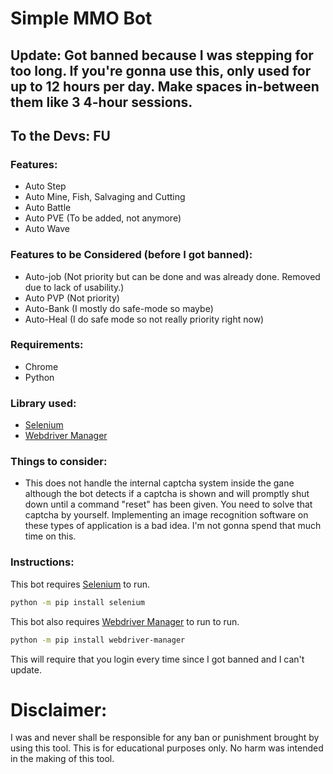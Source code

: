 # Simple MMO Bot

## Update: Got banned because I was stepping for too long. If you're gonna use this, only used for up to 12 hours per day. Make spaces in-between them like 3 4-hour sessions.

## To the Devs: FU

### Features:
- Auto Step
- Auto Mine, Fish, Salvaging and Cutting
- Auto Battle
- Auto PVE (To be added, not anymore)
- Auto Wave

### Features to be Considered (before I got banned):
- Auto-job (Not priority but can be done and was already done. Removed due to lack of usability.)
- Auto PVP (Not priority)
- Auto-Bank (I mostly do safe-mode so maybe)
- Auto-Heal (I do safe mode so not really priority right now)

### Requirements:
- Chrome
- Python

### Library used:
- [Selenium](https://github.com/SeleniumHQ/selenium)
- [Webdriver Manager](https://github.com/SergeyPirogov/webdriver_manager)

### Things to consider:
- This does not handle the internal captcha system inside the gane although the bot detects if a captcha is shown and will promptly shut down until a command "reset" has been given. You need to solve that captcha by yourself. Implementing an image recognition software on these types of application is a bad idea. I'm not gonna spend that much time on this.

### Instructions:
This bot requires [Selenium](https://github.com/SeleniumHQ/selenium) to run.
```sh
python -m pip install selenium
```

This bot also requires [Webdriver Manager](https://github.com/SergeyPirogov/webdriver_manager) to run to run.
```sh
python -m pip install webdriver-manager
```

This will require that you login every time since I got banned and I can't update.

# Disclaimer:
I was and never shall be responsible for any ban or punishment brought by using this tool. This is for educational purposes only. No harm was intended in the making of this tool.
